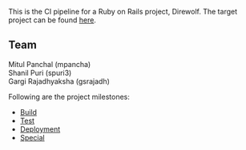 This is the CI pipeline for a Ruby on Rails project, Direwolf. The target project can be found [here](https://github.ncsu.edu/mpancha/Direwolf).

## Team
Mitul Panchal (mpancha)  
Shanil Puri (spuri3)  
Gargi Rajadhyaksha (gsrajadh)

Following are the project milestones:
* [Build](https://github.com/gsrajadh/Devops-Project/blob/master/build)
* [Test](https://github.com/gsrajadh/Devops-Project/tree/master/test%2Banalysis)  
* [Deployment](https://github.com/gsrajadh/Devops-Project/tree/master/Deployment)
* [Special](https://github.com/gsrajadh/Devops-Project/tree/master/special)
